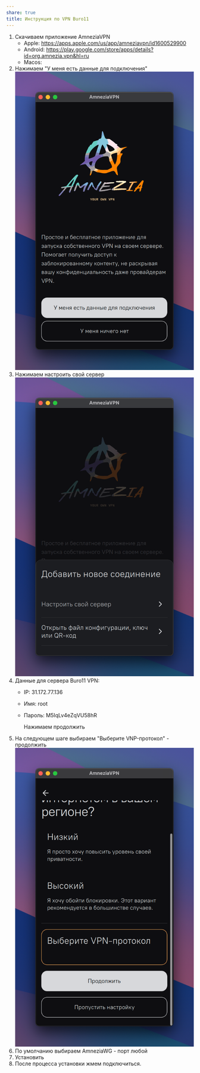 ```yaml
---
share: true
title: Инструкция по VPN Buro11
---
```


1. Скачиваем приложение AmneziaVPN
	* Apple:  https://apps.apple.com/us/app/amneziavpn/id1600529900
	* Android: https://play.google.com/store/apps/details?id=org.amnezia.vpn&hl=ru
	* Macos: 
1. Нажимаем "У меня есть данные для подключения"
   ![Pasted image 20240910232941](./Pasted%20image%2020240910232941.png)
3. Нажимаем настроить свой сервер
   ![Pasted image 20240910233021](./Pasted%20image%2020240910233021.png)
4. Данные для сервера Buro11 VPN:
   - IP: 31.172.77.136
   - Имя: root
   - Пароль: M5IqLv4eZqVU58hR

     Нажимаем продолжить
5. На следующем шаге выбираем "Выберите VNP-протокол" - продолжить
   ![Pasted image 20240910233502](./Pasted%20image%2020240910233502.png)
6. По умолчанию выбираем AmneziaWG - порт любой
7. Установить
8. После процесса установки жмем подключиться.